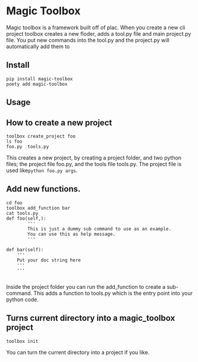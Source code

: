 # Magic Toolbox
Magic toolbox is a framework built off of plac.
When you create a new cli project toolbox creates a new floder, 
adds a tool.py file and main project.py file. 
You put new commands into the tool.py and 
the project.py will automatically add them to 

## Install
```
pip install magic-toolbox 
poety add magic-toolbox
```
## Usage

## How to create a new project
```shell
toolbox create_project foo
ls foo
foo.py  tools.py
```
This creates a new project, by creating a project folder, and two python files;
the project file foo.py, and the tools file tools.py.
The project file is used like`python foo.py args`.
## Add new functions.
```shell
cd foo
toolbox add_function bar
cat tools.py
def foo(self,):
        '''
        This is just a dummy sub command to use as an example.
        You can use this as help message.
        '''

def bar(self):
    '''
    Put your doc string here
    '''
    '''
        
```
Inside the project folder you can run the add_function to create a sub-command.
This adds a function to tools.py which is the entry point into your python code.
## Turns current directory into a magic_toolbox project
```shell
toolbox init
```
You can turn the current directory into a project if you like. 

